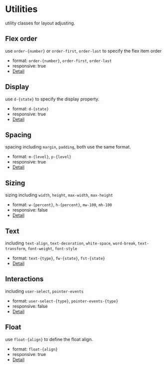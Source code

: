# Utilities

utility classes for layout adjusting.


## Flex order
use `order-{number}` or `order-first`, `order-last` to specify the flex item order
- format: `order-{number}`, `order-first`, `order-last`
- responsive: true
- [Detail](./utilities/order)


## Display
use `d-{state}` to specify the display property.
- format: `d-{state}`
- responsive: true
- [Detail](./utilities/display)


## Spacing
spacing including `margin`, `padding`, both use the same format.

- format: `m-{level}`, `p-{level}`
- responsive: true
- [Detail](./utilities/spacing)


## Sizing
sizing including `width`, `height`, `max-width`, `max-height`

- format: `w-{percent}`, `h-{percent}`, `mw-100`, `mh-100`
- responsive: false
- [Detail](./utilities/sizing)


## Text
including `text-align`, `text-decoration`, `white-space`, `word-break`, `text-transform`, `font-weight`, `font-style`

- format: `text-{type}`, `fw-{state}`, `fst-{state}`
- [Detail](./utilities/text)


## Interactions
including `user-select`, `pointer-events`

- format: `user-select-{type}`, `pointer-events-{type}`
- responsive: false
- [Detail](./utilities/interactions)


## Float
use `float-{align}` to define the float align.

- format: `float-{align}`
- responsive: true
- [Detail](./utilities/float)